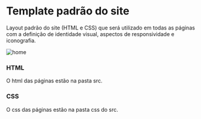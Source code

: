 # Template padrão do site

Layout padrão do site (HTML e CSS) que será utilizado em todas as páginas com a definição de identidade visual, aspectos de responsividade e iconografia.

![home](https://user-images.githubusercontent.com/113148420/201545294-9fcfeb6c-26e6-4e3e-8920-ef1470e4d3ff.png)

### HTML
O html das páginas estão na pasta src.

### CSS
O css das páginas estão na pasta css do src.



